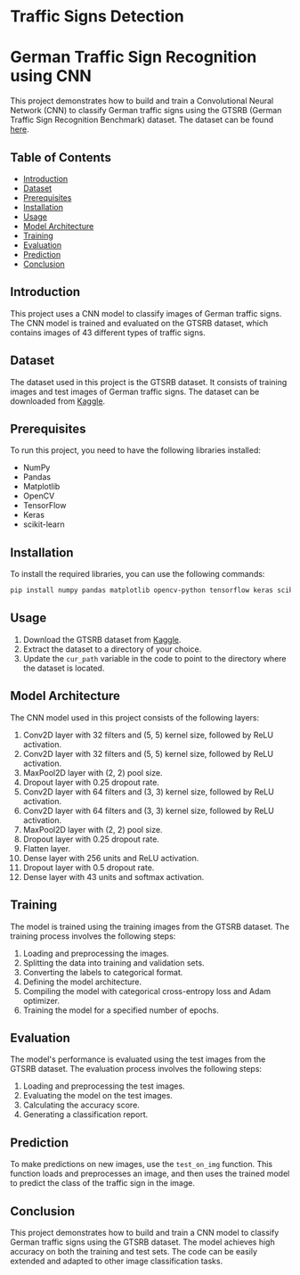 # Traffic Signs Detection
 
# German Traffic Sign Recognition using CNN

This project demonstrates how to build and train a Convolutional Neural Network (CNN) to classify German traffic signs using the GTSRB (German Traffic Sign Recognition Benchmark) dataset. The dataset can be found [here](https://www.kaggle.com/datasets/meowmeowmeowmeowmeow/gtsrb-german-traffic-sign).

## Table of Contents

- [Introduction](#introduction)
- [Dataset](#dataset)
- [Prerequisites](#prerequisites)
- [Installation](#installation)
- [Usage](#usage)
- [Model Architecture](#model-architecture)
- [Training](#training)
- [Evaluation](#evaluation)
- [Prediction](#prediction)
- [Conclusion](#conclusion)

## Introduction

This project uses a CNN model to classify images of German traffic signs. The CNN model is trained and evaluated on the GTSRB dataset, which contains images of 43 different types of traffic signs.

## Dataset

The dataset used in this project is the GTSRB dataset. It consists of training images and test images of German traffic signs. The dataset can be downloaded from [Kaggle](https://www.kaggle.com/datasets/meowmeowmeowmeowmeow/gtsrb-german-traffic-sign).

## Prerequisites

To run this project, you need to have the following libraries installed:

- NumPy
- Pandas
- Matplotlib
- OpenCV
- TensorFlow
- Keras
- scikit-learn

## Installation

To install the required libraries, you can use the following commands:

```bash
pip install numpy pandas matplotlib opencv-python tensorflow keras scikit-learn
```

## Usage

1. Download the GTSRB dataset from [Kaggle](https://www.kaggle.com/datasets/meowmeowmeowmeowmeow/gtsrb-german-traffic-sign).
2. Extract the dataset to a directory of your choice.
3. Update the `cur_path` variable in the code to point to the directory where the dataset is located.

## Model Architecture

The CNN model used in this project consists of the following layers:

1. Conv2D layer with 32 filters and (5, 5) kernel size, followed by ReLU activation.
2. Conv2D layer with 32 filters and (5, 5) kernel size, followed by ReLU activation.
3. MaxPool2D layer with (2, 2) pool size.
4. Dropout layer with 0.25 dropout rate.
5. Conv2D layer with 64 filters and (3, 3) kernel size, followed by ReLU activation.
6. Conv2D layer with 64 filters and (3, 3) kernel size, followed by ReLU activation.
7. MaxPool2D layer with (2, 2) pool size.
8. Dropout layer with 0.25 dropout rate.
9. Flatten layer.
10. Dense layer with 256 units and ReLU activation.
11. Dropout layer with 0.5 dropout rate.
12. Dense layer with 43 units and softmax activation.

## Training

The model is trained using the training images from the GTSRB dataset. The training process involves the following steps:

1. Loading and preprocessing the images.
2. Splitting the data into training and validation sets.
3. Converting the labels to categorical format.
4. Defining the model architecture.
5. Compiling the model with categorical cross-entropy loss and Adam optimizer.
6. Training the model for a specified number of epochs.

## Evaluation

The model's performance is evaluated using the test images from the GTSRB dataset. The evaluation process involves the following steps:

1. Loading and preprocessing the test images.
2. Evaluating the model on the test images.
3. Calculating the accuracy score.
4. Generating a classification report.

## Prediction

To make predictions on new images, use the `test_on_img` function. This function loads and preprocesses an image, and then uses the trained model to predict the class of the traffic sign in the image.



## Conclusion

This project demonstrates how to build and train a CNN model to classify German traffic signs using the GTSRB dataset. The model achieves high accuracy on both the training and test sets. The code can be easily extended and adapted to other image classification tasks.
